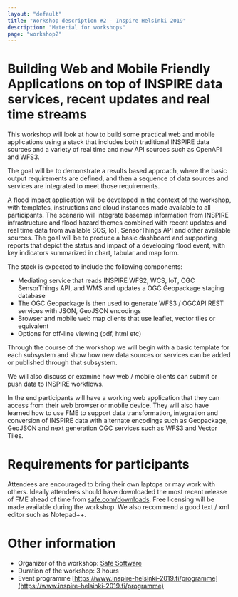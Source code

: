 ```yaml
---
layout: "default"
title: "Workshop description #2 - Inspire Helsinki 2019"
description: "Material for workshops"
page: "workshop2"
---
```

# Building Web and Mobile Friendly Applications on top of INSPIRE data services, recent updates and real time streams

This workshop will look at how to build some practical web and mobile applications using a stack that includes both traditional INSPIRE data sources and a variety of real time and new API sources such as OpenAPI and WFS3. 
 
The goal will be to demonstrate a results based approach, where the basic output requirements are defined, and then a sequence of data sources and services are integrated to meet those requirements. 
 
A flood impact application will be developed in the context of the workshop, with templates, instructions and cloud instances made available to all participants. The scenario will integrate basemap information from INSPIRE infrastructure and flood hazard themes combined with recent updates and real time data from available SOS, IoT, SensorThings API and other available sources. The goal will be to produce a basic dashboard and supporting reports that depict the status and impact of a developing flood event, with key indicators summarized in chart, tabular and map form. 
 
The stack is expected to include the following components: 
* Mediating service that reads INSPIRE WFS2, WCS, IoT, OGC SensorThings API, and WMS and updates a OGC Geopackage staging database 
* The OGC Geopackage is then used to generate WFS3 / OGCAPI REST services with JSON, GeoJSON encodings 
* Browser and mobile web map clients that use leaflet, vector tiles or equivalent 
* Options for off-line viewing (pdf, html etc) 
 
Through the course of the workshop we will begin with a basic template for each subsystem and show how new data sources or services can be added or published through that subsystem. 
 
We will also discuss or examine how web / mobile clients can submit or push data to INSPIRE workflows. 
 
In the end participants will have a working web application that they can access from their web browser or mobile device. They will also have learned how to use FME to support data transformation, integration and conversion of INSPIRE data with alternate encodings such as Geopackage, GeoJSON and next generation OGC services such as WFS3 and Vector Tiles.

# Requirements for participants

Attendees are encouraged to bring their own laptops or may work with others. Ideally attendees should have downloaded the most recent release of FME ahead of time from [safe.com/downloads](safe.com/downloads). Free licensing will be made available during the workshop. We also recommend a good text / xml editor such as Notepad++.

# Other information

* Organizer of the workshop: [Safe Software](https://www.safe.com/)
* Duration of the workshop: 3 hours
* Event programme [https://www.inspire-helsinki-2019.fi/programme](https://www.inspire-helsinki-2019.fi/programme)
